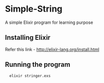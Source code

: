 # Simple-String
A simple Elixir program for learning purpose

## Installing Elixir
Refer this link - http://elixir-lang.org/install.html

## Running the program
      elixir stringer.exs
      
